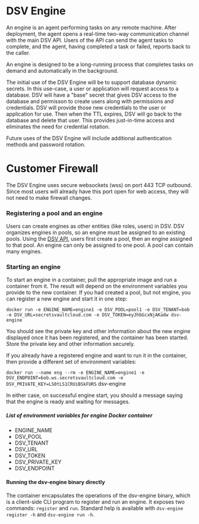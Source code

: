 [title]: # (DSV Engine)
[tags]: # (DevOps Secrets Vault,DSV,)
[priority]: # (6500)

# DSV Engine

An engine is an agent performing tasks on any remote machine. After deployment, the agent opens a real-time two-way communication channel with the main DSV
API. Users of the API can send the agent tasks to complete, and the agent, having completed a task or failed, reports back to the caller.

An engine is designed to be a long-running process that completes tasks on demand and automatically in the background.

The initial use of the DSV Engine will be to support database dynamic secrets.  In this use-case, a user or application will request access to a database.  DSV will have a "base" secret that gives DSV access to the database and permisson to create users along with permissions and credentials.  DSV will provide those new credentials to the user or application for use.  Then when the TTL expires, DSV will go back to the database and delete that user.  This provides just-in-time access and eliminates the need for credential rotation.

Future uses of the DSV Engine will include additional authentication methods and password rotation.

# Customer Firewall 
The DSV Engine uses secure websockets (wss) on port 443 TCP outbound.  Since most users will already have this port open for web access, they will not need to make firewall changes.

### Registering a pool and an engine

Users can create engines as other entities (like roles, users) in DSV. DSV organizes engines in pools, so an engine must be assigned to an existing pools.
Using the [DSV API](https://dsv.thycotic.com/api/index.html#tag/Pools), users first create a pool, then an engine assigned to that pool. An engine can only be assigned to one pool. A pool can contain many engines.


### Starting an engine

To start an engine in a container, pull the appropriate image and run a container from it. The result will depend on the
environment variables you provide to the new container.
If you had created a pool, but not engine, you can register a new engine and start it in one step:

`docker run -e ENGINE_NAME=engine1 -e DSV_POOL=pool1 -e DSV_TENANT=bob -e DSV_URL=secretsvaultcloud.com -e DSV_TOKEN=eyJhbGcxNjAKadw dsv-engine`

You should see the private key and other information about the new engine displayed once it has been registered,
and the container has been started. Store the private key and other information securely.

If you already have a registered engine and want to run it in the container, then provide a different set of environment variables:

`docker run --name eng --rm -e ENGINE_NAME=engine1 -e DSV_ENDPOINT=bob.ws.secretsvaultcloud.com -e DSV_PRIVATE_KEY=LS0tLS1CRUiBSkFURS` dsv-engine

In either case, on successful engine start, you should a message saying that the engine is ready and waiting for messages.

##### List of environment variables for engine Docker container
- ENGINE_NAME
- DSV_POOL
- DSV_TENANT
- DSV_URL
- DSV_TOKEN
- DSV_PRIVATE_KEY
- DSV_ENDPOINT

#### Running the dsv-engine binary directly

The container encapsulates the operations of the dsv-engine binary, which is a client-side CLI program to register and run an engine.
It exposes two commands: `register` and `run`.
Standard help is available with `dsv-engine register -h` and `dsv-engine run -h`.
